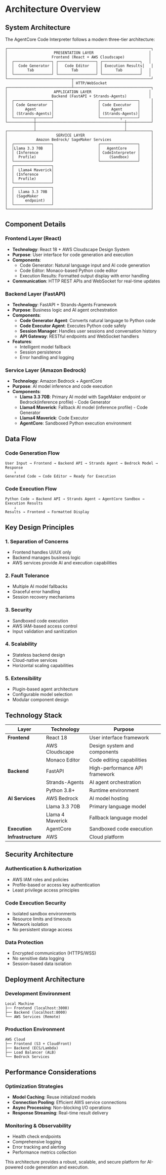 # Architecture Overview

## System Architecture

The AgentCore Code Interpreter follows a modern three-tier architecture:

```
┌─────────────────────────────────────────────────────────────────┐
│                     PRESENTATION LAYER                         │
│                    Frontend (React + AWS Cloudscape)           │
│  ┌─────────────────┐ ┌─────────────────┐ ┌─────────────────┐   │
│  │  Code Generator │ │   Code Editor   │ │ Execution Results│   │
│  │      Tab        │ │      Tab        │ │      Tab        │   │
│  └─────────────────┘ └─────────────────┘ └─────────────────┘   │
└─────────────────────────────┬───────────────────────────────────┘
                              │ HTTP/WebSocket
┌─────────────────────────────┴───────────────────────────────────┐
│                     APPLICATION LAYER                          │
│                    Backend (FastAPI + Strands-Agents)          │
│  ┌─────────────────┐                    ┌─────────────────┐     │
│  │ Code Generator  │                    │ Code Executor   │     │
│  │     Agent       │                    │     Agent       │     │
│  │ (Strands-Agents)│                    │ (Strands-Agents)│     │
│  └─────────┬───────┘                    └─────────┬───────┘     │
└────────────┼────────────────────────────────────────┼───────────┘
             │                                        │
┌────────────┴────────────────────────────────────────┴───────────┐
│                      SERVICE LAYER                              │
│             Amazon Bedrock/ SageMaker Services                  │
│  ┌─────────────────┐                    ┌─────────────────┐     │
│  │Llama 3.3 70B    │                    │   AgentCore     │     │
│  │ (Inference      │                    │ CodeInterpreter │     │
│  │  Profile)       │                    │    (Sandbox)    │     │
│  └─────────────────┘                    └─────────────────┘     │
│  ┌─────────────────┐                                            │
│  │  Llama4 Maverick│                                            │
│  │ (Inference      │                                            │
│  │  Profile)       │                                            │
│  └─────────────────┘                                            │
│  ┌─────────────────┐                                            │
│  │  Llama 3.3 70B  │                                            │
│  │ (SageMaker      │                                            │
│  │     endpoint)   │                                            │
│  └─────────────────┘                                            │
└─────────────────────────────────────────────────────────────────┘
```

## Component Details

### Frontend Layer (React)
- **Technology**: React 18 + AWS Cloudscape Design System
- **Purpose**: User interface for code generation and execution
- **Components**:
  - Code Generator: Natural language input and AI code generation
  - Code Editor: Monaco-based Python code editor
  - Execution Results: Formatted output display with error handling
- **Communication**: HTTP REST APIs and WebSocket for real-time updates

### Backend Layer (FastAPI)
- **Technology**: FastAPI + Strands-Agents Framework
- **Purpose**: Business logic and AI agent orchestration
- **Components**:
  - **Code Generator Agent**: Converts natural language to Python code
  - **Code Executor Agent**: Executes Python code safely
  - **Session Manager**: Handles user sessions and conversation history
  - **API Gateway**: RESTful endpoints and WebSocket handlers
- **Features**:
  - Intelligent model fallback
  - Session persistence
  - Error handling and logging

### Service Layer (Amazon Bedrock)
- **Technology**: Amazon Bedrock + AgentCore
- **Purpose**: AI model inference and code execution
- **Components**:
  - **Llama 3.3 70B**: Primary AI model with SageMaker endpoint or Bedrock(inference profile) - Code Generator
  - **Llama4 Maverick**: Fallback AI model (inference profile) - Code Generator
  - **Llama4 Maverick**: Code Executor
  - **AgentCore**: Sandboxed Python execution environment

## Data Flow

### Code Generation Flow
```
User Input → Frontend → Backend API → Strands Agent → Bedrock Model → Response
    ↓
Generated Code → Code Editor → Ready for Execution
```

### Code Execution Flow
```
Python Code → Backend API → Strands Agent → AgentCore Sandbox → Execution Results
    ↓
Results → Frontend → Formatted Display
```

## Key Design Principles

### 1. **Separation of Concerns**
- Frontend handles UI/UX only
- Backend manages business logic
- AWS services provide AI and execution capabilities

### 2. **Fault Tolerance**
- Multiple AI model fallbacks
- Graceful error handling
- Session recovery mechanisms

### 3. **Security**
- Sandboxed code execution
- AWS IAM-based access control
- Input validation and sanitization

### 4. **Scalability**
- Stateless backend design
- Cloud-native services
- Horizontal scaling capabilities

### 5. **Extensibility**
- Plugin-based agent architecture
- Configurable model selection
- Modular component design

## Technology Stack

| Layer | Technology | Purpose |
|-------|------------|---------|
| **Frontend** | React 18 | User interface framework |
| | AWS Cloudscape | Design system and components |
| | Monaco Editor | Code editing capabilities |
| **Backend** | FastAPI | High-performance API framework |
| | Strands-Agents | AI agent orchestration |
| | Python 3.8+ | Runtime environment |
| **AI Services** | AWS Bedrock | AI model hosting |
| | Llama 3.3 70B | Primary language model |
| | Llama 4 Maverick | Fallback language model |
| **Execution** | AgentCore | Sandboxed code execution |
| **Infrastructure** | AWS | Cloud platform |

## Security Architecture

### Authentication & Authorization
- AWS IAM roles and policies
- Profile-based or access key authentication
- Least privilege access principles

### Code Execution Security
- Isolated sandbox environments
- Resource limits and timeouts
- Network isolation
- No persistent storage access

### Data Protection
- Encrypted communication (HTTPS/WSS)
- No sensitive data logging
- Session-based data isolation

## Deployment Architecture

### Development Environment
```
Local Machine
├── Frontend (localhost:3000)
├── Backend (localhost:8000)
└── AWS Services (Remote)
```

### Production Environment
```
AWS Cloud
├── Frontend (S3 + CloudFront)
├── Backend (ECS/Lambda)
├── Load Balancer (ALB)
└── Bedrock Services
```

## Performance Considerations

### Optimization Strategies
- **Model Caching**: Reuse initialized models
- **Connection Pooling**: Efficient AWS service connections
- **Async Processing**: Non-blocking I/O operations
- **Response Streaming**: Real-time result delivery

### Monitoring & Observability
- Health check endpoints
- Comprehensive logging
- Error tracking and alerting
- Performance metrics collection

This architecture provides a robust, scalable, and secure platform for AI-powered code generation and execution.

